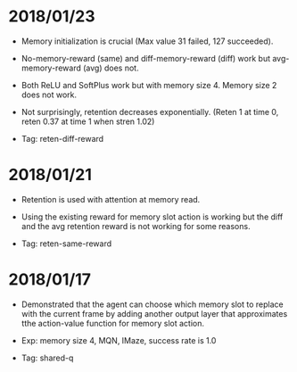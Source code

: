 2018/01/23
==========

- Memory initialization is crucial (Max value 31 failed, 127 succeeded).

- No-memory-reward (same) and diff-memory-reward (diff) work but avg-memory-reward (avg) does not.

- Both ReLU and SoftPlus work but with memory size 4. Memory size 2 does not work.

- Not surprisingly, retention decreases exponentially. (Reten 1 at time 0, reten 0.37 at time 1 when stren 1.02)

- Tag: reten-diff-reward

2018/01/21
==========

- Retention is used with attention at memory read.

- Using the existing reward for memory slot action is working but the diff and the avg retention reward is not working for some reasons.

- Tag: reten-same-reward

2018/01/17
==========

- Demonstrated that the agent can choose which memory slot to replace with the current frame by adding another output layer that approximates tthe action-value function for memory slot action.

- Exp: memory size 4, MQN, IMaze, success rate is 1.0

- Tag: shared-q
